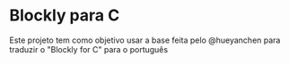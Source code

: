 # Blockly para C

Este projeto tem como objetivo usar a base feita pelo @hueyanchen para traduzir o "Blockly for C" para o português
